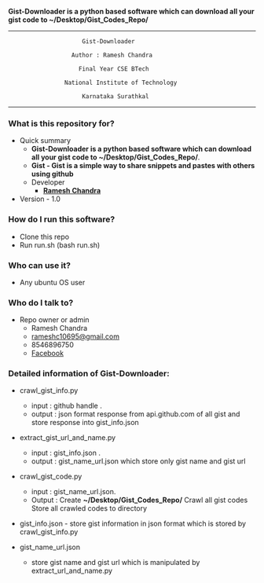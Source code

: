 
**Gist-Downloader is a python based software which can download all your gist code to ~/Desktop/Gist_Codes_Repo/**


-------------------------------------------------------------------------------

                         Gist-Downloader
    
                      Author : Ramesh Chandra
    
                        Final Year CSE BTech
    
                    National Institute of Technology
    
                         Karnataka Surathkal
    
-------------------------------------------------------------------------------


### What is this repository for? ###

* Quick summary
     - **Gist-Downloader is a python based software which can download all your gist code to ~/Desktop/Gist_Codes_Repo/**.
     - **Gist - Gist is a simple way to share snippets and pastes with others using github**
     - Developer
          - **[Ramesh Chandra](https://www.linkedin.com/in/ramesh-chandra-saini/)**
* Version 
      - 1.0


### How do I run this software? ###

* Clone this repo
* Run run.sh (bash run.sh)

### Who can use it? ###

* Any ubuntu OS user

### Who do I talk to? ###

* Repo owner or admin
    - Ramesh Chandra
    - rameshc10695@gmail.com
    - 8546896750
    - [Facebook](https://www.facebook.com/rameshc10695)


### Detailed information of Gist-Downloader: ###

* crawl_gist_info.py
     - input : github handle .
     - output : json format response from api.github.com of all gist 
                    and store response into gist_info.json

* extract_gist_url_and_name.py 
     - input : gist_info.json .
     - output : gist_name_url.json which store only gist name and gist url

* crawl_gist_code.py 
     - input : gist_name_url.json.
     - Output : Create **~/Desktop/Gist_Codes_Repo/**
                     Crawl all gist codes 
                     Store all crawled codes to directory
     
* gist_info.json 
        - store gist information in json format
            which is stored by crawl_gist_info.py
 
 * gist_name_url.json
     - store gist name and gist url 
            which is manipulated by extract_url_and_name.py
          
